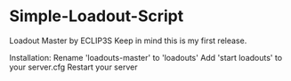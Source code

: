 # Simple-Loadout-Script

Loadout Master by ECLIP3S
Keep in mind this is my first release.

Installation:
Rename 'loadouts-master' to 'loadouts'
Add 'start loadouts' to your server.cfg
Restart your server
